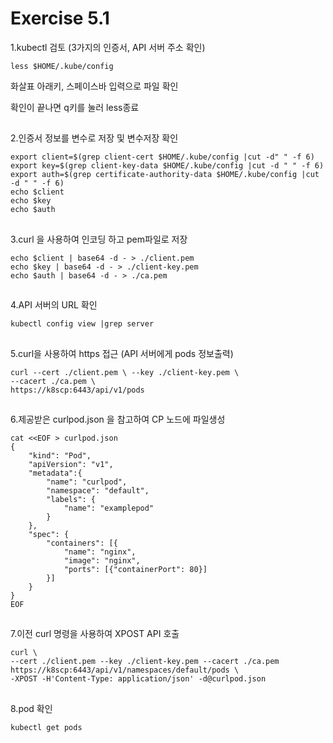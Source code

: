 # Exercise 5.1


1.kubectl 검토 (3가지의 인증서, API 서버 주소 확인)
```
less $HOME/.kube/config
```

화살표 아래키, 스페이스바 입력으로 파일 확인

확인이 끝나면 q키를 눌러 less종료

##

2.인증서 정보를 변수로 저장 및 변수저장 확인
```
export client=$(grep client-cert $HOME/.kube/config |cut -d" " -f 6)
export key=$(grep client-key-data $HOME/.kube/config |cut -d " " -f 6)
export auth=$(grep certificate-authority-data $HOME/.kube/config |cut -d " " -f 6)
echo $client
echo $key
echo $auth
```

##

3.curl 을 사용하여 인코딩 하고 pem파일로 저장
```
echo $client | base64 -d - > ./client.pem
echo $key | base64 -d - > ./client-key.pem
echo $auth | base64 -d - > ./ca.pem
```

##

4.API 서버의 URL 확인
```
kubectl config view |grep server
```

##


5.curl을 사용하여 https 접근 (API 서버에게 pods 정보출력)

```
curl --cert ./client.pem \ --key ./client-key.pem \
--cacert ./ca.pem \
https://k8scp:6443/api/v1/pods
```

##

6.제공받은 curlpod.json 을 참고하여 CP 노드에 파일생성
```
cat <<EOF > curlpod.json
{
    "kind": "Pod",
    "apiVersion": "v1",
    "metadata":{
        "name": "curlpod",
        "namespace": "default",
        "labels": {
            "name": "examplepod"
        }
    },
    "spec": {
        "containers": [{
            "name": "nginx",
            "image": "nginx",
            "ports": [{"containerPort": 80}]
        }]
    }
}
EOF
```

##

7.이전 curl 명령을 사용하여 XPOST API 호출
```
curl \
--cert ./client.pem --key ./client-key.pem --cacert ./ca.pem
https://k8scp:6443/api/v1/namespaces/default/pods \
-XPOST -H'Content-Type: application/json' -d@curlpod.json
```

##

8.pod 확인
```
kubectl get pods
```
